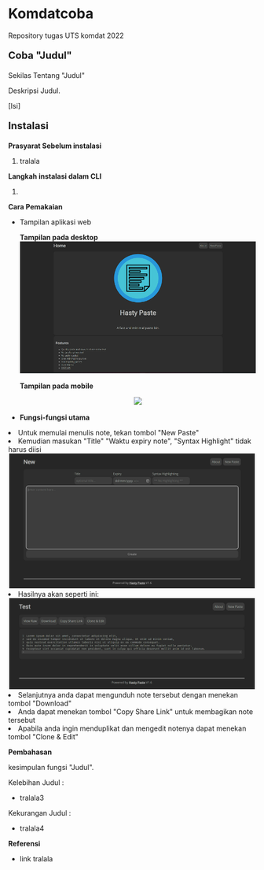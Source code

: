 # Komdatcoba
Repository tugas UTS komdat 2022

<p style="font-size:20px"><b>Coba "Judul"</b></p>

<p style="font-size:14px">Sekilas Tentang "Judul"</p>
<p>Deskripsi Judul.</p>
[Isi]

<p style="font-size:20px"><b>Instalasi</b></p>
<p style="font-size:14px"><b>Prasyarat Sebelum instalasi</b></p>
<ol>
<li>tralala</li>
</ol>
<b>Langkah instalasi dalam CLI</b>
<ol>
<li>
</li>
</ol>

<b>Cara Pemakaian</b>
<ul>
<li><p>Tampilan aplikasi web</p></li>
<b>Tampilan pada desktop</b>
<center><img src="images/tampilandesktop.png" width="500" ></center>

<b>Tampilan pada mobile</b>
<center><img src="images/tammpilanmobile.jpg" width="500" ></center>

<li><p><b>Fungsi-fungsi utama</b></p></li>
</ul>
<li>Untuk memulai menulis note, tekan tombol "New Paste"</li>
<li>Kemudian masukan "Title" "Waktu expiry note", "Syntax Highlight" tidak harus diisi</li>
<center><img src="images/func1.png" width="500" ></center>

<li>Hasilnya akan seperti ini:</li>
<center><img src="images/func2.png" width="500" ></center>
<li>Selanjutnya anda dapat mengunduh note tersebut dengan menekan tombol "Download"</li>
<li>Anda dapat menekan tombol "Copy Share Link" untuk membagikan note tersebut</li>
<li>Apabila anda ingin menduplikat dan mengedit notenya dapat menekan tombol "Clone & Edit"</li>


<b>Pembahasan</b>
<p>kesimpulan fungsi "Judul".</p>

Kelebihan Judul :
<ul>
<li>tralala3</li>
</ul>

Kekurangan Judul :
<ul>
<li>tralala4</li>
</ul>

<b>Referensi</b>
<ul>
<li>link tralala</li>
</ul>
